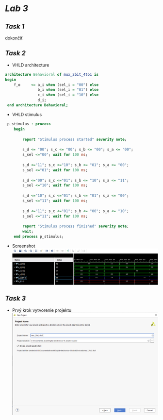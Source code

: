 # *Lab 3*
## *Task 1*

dokončiť

## *Task 2*
- VHLD architecture

```vhdl
architecture Behavioral of mux_2bit_4to1 is
begin
    f_o     <= a_i when (sel_i = "00") else
               b_i when (sel_i = "01") else
               c_i when (sel_i = "10") else
               d_i;
 end architecture Behavioral;

```

- VHLD stimulus

```vhdl
 p_stimulus : process
    begin
        
        report "Stimulus process started" severity note;
        
        s_d <= "00"; s_c <= "00"; s_b <= "00"; s_a <= "00"; 
        s_sel <="00"; wait for 100 ns;
             
        s_d <="11"; s_c <="10"; s_b <= "01"; s_a <= "00"; 
        s_sel <="01"; wait for 100 ns;
       
        s_d <="00"; s_c <="01"; s_b <= "10"; s_a <= "11"; 
        s_sel <="10"; wait for 100 ns;
        
        s_d <="10"; s_c <="01"; s_b <= "01"; s_a <= "00"; 
        s_sel <="11"; wait for 100 ns;
       
        s_d <="11"; s_c <="01"; s_b <= "00"; s_a <= "10"; 
        s_sel <="11"; wait for 100 ns;
       
        report "Stimulus process finished" severity note;
        wait;
    end process p_stimulus;

```
- Screenshot 
![Signals](Images/signals.png)


## *Task 3*
- Prvý krok vytvorenie projektu
![Step 1](Images/1.png)


